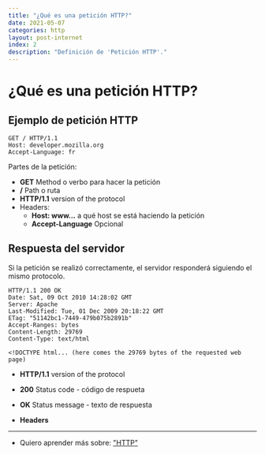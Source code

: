 ```yaml
---
title: "¿Qué es una petición HTTP?"
date: 2021-05-07
categories: http
layout: post-internet
index: 2
description: "Definición de 'Petición HTTP'."
---
```


# ¿Qué es una petición HTTP?

## Ejemplo de petición HTTP

```http
GET / HTTP/1.1
Host: developer.mozilla.org
Accept-Language: fr
```

Partes de la petición:
- **GET**
Method o verbo para hacer la petición
- **/**
	Path o ruta
- **HTTP/1.1**
	version of the protocol
- Headers:
	- **Host: www...**
		a qué host se está haciendo la petición
	- **Accept-Language**
		Opcional

## Respuesta del servidor
Si la petición se realizó correctamente, el servidor responderá siguiendo el mismo protocolo.

```http
HTTP/1.1 200 OK
Date: Sat, 09 Oct 2010 14:28:02 GMT
Server: Apache
Last-Modified: Tue, 01 Dec 2009 20:18:22 GMT
ETag: "51142bc1-7449-479b075b2891b"
Accept-Ranges: bytes
Content-Length: 29769
Content-Type: text/html

<!DOCTYPE html... (here comes the 29769 bytes of the requested web page)
```

- **HTTP/1.1**
	version of the protocol
- **200**
	Status code - código de respueta
- **OK**
	Status message - texto de respuesta

- **Headers**

***

- Quiero aprender más sobre: ["HTTP"](que-es-http)
